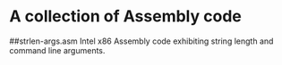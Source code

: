 A collection of Assembly code
=============================

##strlen-args.asm
Intel x86 Assembly code exhibiting string length and command line arguments.
